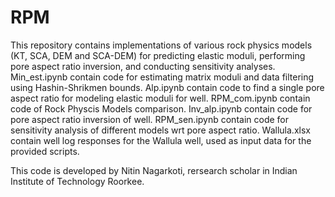 # RPM
This repository contains implementations of various rock physics models (KT, SCA, DEM and SCA-DEM) for predicting elastic moduli, performing pore aspect ratio inversion, and conducting sensitivity analyses.
Min_est.ipynb contain code for estimating matrix moduli and data filtering using Hashin-Shrikmen bounds.
Alp.ipynb contain code to find a single pore aspect ratio for modeling elastic moduli for well.
RPM_com.ipynb contain code of Rock Physcis Models comparison.
Inv_alp.ipynb contain code for pore aspect ratio inversion of well.
RPM_sen.ipynb contain code for sensitivity analysis of different models wrt pore aspect ratio.
Wallula.xlsx contain well log responses for the Wallula well, used as input data for the provided scripts.

This code is developed by Nitin Nagarkoti, rersearch scholar in Indian Institute of Technology Roorkee.
